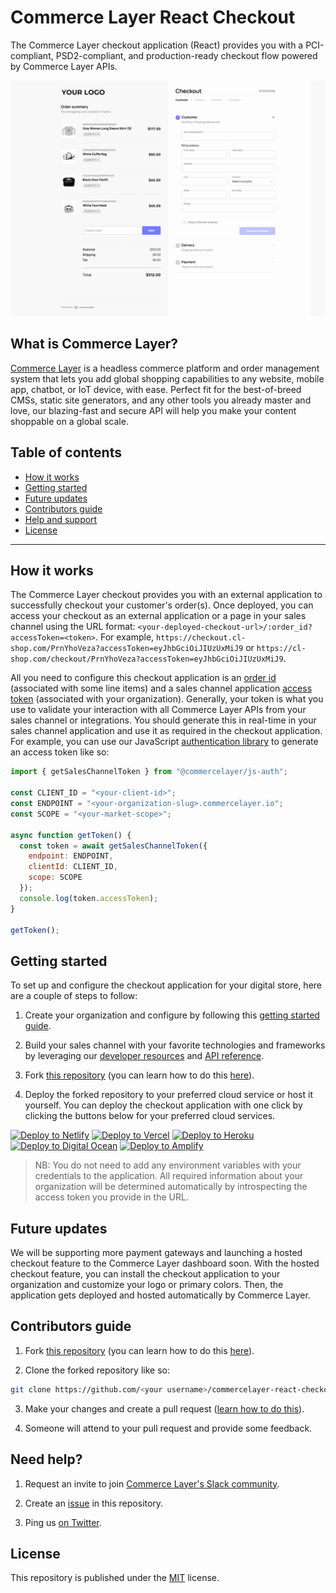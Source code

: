 # Commerce Layer React Checkout

The Commerce Layer checkout application (React) provides you with a PCI-compliant, PSD2-compliant, and production-ready checkout flow powered by Commerce Layer APIs.

![Commerce Layer checkout demo](./public/demo.gif)

## What is Commerce Layer?

[Commerce Layer](https://commercelayer.io) is a headless commerce platform and order management system that lets you add global shopping capabilities to any website, mobile app, chatbot, or IoT device, with ease. Perfect fit for the best-of-breed CMSs, static site generators, and any other tools you already master and love, our blazing-fast and secure API will help you make your content shoppable on a global scale.

## Table of contents

- [How it works](#how-it-works)
- [Getting started](#getting-started)
- [Future updates](#future-updates)
- [Contributors guide](#contributors-guide)
- [Help and support](#need-help)
- [License](#license)

---

## How it works

The Commerce Layer checkout provides you with an external application to successfully checkout your customer's order(s). Once deployed, you can access your checkout as an external application or a page in your sales channel using the URL format: `<your-deployed-checkout-url>/:order_id?accessToken=<token>`. For example, `https://checkout.cl-shop.com/PrnYhoVeza?accessToken=eyJhbGciOiJIUzUxMiJ9` or `https://cl-shop.com/checkout/PrnYhoVeza?accessToken=eyJhbGciOiJIUzUxMiJ9`.

All you need to configure this checkout application is an [order id](https://docs.commercelayer.io/api/resources/orders) (associated with some line items) and a sales channel application [access token](https://docs.commercelayer.io/api/authentication) (associated with your organization). Generally, your token is what you use to validate your interaction with all Commerce Layer APIs from your sales channel or integrations. You should generate this in real-time in your sales channel application and use it as required in the checkout application. For example, you can use our JavaScript [authentication library](https://github.com/commercelayer/commercelayer-js-auth) to generate an access token like so:

```js
import { getSalesChannelToken } from "@commercelayer/js-auth";

const CLIENT_ID = "<your-client-id>";
const ENDPOINT = "<your-organization-slug>.commercelayer.io";
const SCOPE = "<your-market-scope>";

async function getToken() {
  const token = await getSalesChannelToken({
    endpoint: ENDPOINT,
    clientId: CLIENT_ID,
    scope: SCOPE
  });
  console.log(token.accessToken);
}

getToken();
```

## Getting started

To set up and configure the checkout application for your digital store, here are a couple of steps to follow:

1. Create your organization and configure by following this [getting started guide](https://docs.commercelayer.io/api/getting-started).

2. Build your sales channel with your favorite technologies and frameworks by leveraging our [developer resources](https://commercelayer.io/developers/) and [API reference](https://docs.commercelayer.io/api/).

3. Fork [this repository](https://github.com/commercelayer/commercelayer-react-checkout) (you can learn how to do this [here](https://help.github.com/articles/fork-a-repo)).

4. Deploy the forked repository to your preferred cloud service or host it yourself. You can deploy the checkout application with one click by clicking the buttons below for your preferred cloud services.

[<img src="https://www.netlify.com/img/deploy/button.svg" alt="Deploy to Netlify" height="35">](https://app.netlify.com/start/deploy?repository=https://github.com/commercelayer/commercelayer-react-checkout) [<img src="https://vercel.com/button" alt="Deploy to Vercel" height="35">](https://vercel.com/new/clone?repository-url=https://github.com/commercelayer/commercelayer-react-checkout) [<img src="https://www.herokucdn.com/deploy/button.svg" alt="Deploy to Heroku" height="35">](https://heroku.com/deploy?template=https://github.com/commercelayer/commercelayer-react-checkout) [<img src="https://www.deploytodo.com/do-btn-blue.svg" alt="Deploy to Digital Ocean" height="35">](https://cloud.digitalocean.com/apps/new?repo=https://github.com/commercelayer/commercelayer-react-checkout) [<img src="https://oneclick.amplifyapp.com/button.svg" alt="Deploy to Amplify" height="35">](https://console.aws.amazon.com/amplify/home#/deploy?repo=https://github.com/commercelayer/commercelayer-react-checkout)

> NB: You do not need to add any environment variables with your credentials to the application. All required information about your organization will be determined automatically by introspecting the access token you provide in the URL.

## Future updates

We will be supporting more payment gateways and launching a hosted checkout feature to the Commerce Layer dashboard soon. With the hosted checkout feature, you can install the checkout application to your organization and customize your logo or primary colors. Then, the application gets deployed and hosted automatically by Commerce Layer.

## Contributors guide

1. Fork [this repository](https://github.com/commercelayer/commercelayer-react-checkout) (you can learn how to do this [here](https://help.github.com/articles/fork-a-repo)).

2. Clone the forked repository like so:

```bash
git clone https://github.com/<your username>/commercelayer-react-checkout.git && cd commercelayer-react-checkout
```

3. Make your changes and create a pull request ([learn how to do this](https://docs.github.com/en/github/collaborating-with-issues-and-pull-requests/creating-a-pull-request)).

4. Someone will attend to your pull request and provide some feedback.

## Need help?

1. Request an invite to join [Commerce Layer's Slack community](https://commercelayer.io/developers).

2. Create an [issue](https://github.com/commercelayer/commercelayer-react-checkout/issues) in this repository.

3. Ping us [on Twitter](https://twitter.com/commercelayer).

## License

This repository is published under the [MIT](LICENSE) license.
